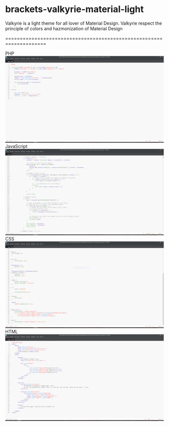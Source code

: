 # brackets-valkyrie-material-light
Valkyrie is a light theme for all lover of Material Design. Valkyrie respect the principle of colors and hazmonization of Material Design

====================================================================

PHP ![php](https://raw.githubusercontent.com/Dr-Chaos/images/master/php.png) 
JavaScript ![js](https://raw.githubusercontent.com/Dr-Chaos/images/master/js.png) 
CSS ![css](https://raw.githubusercontent.com/Dr-Chaos/images/master/css.png) 
HTML ![html](https://raw.githubusercontent.com/Dr-Chaos/images/master/html.png)  
